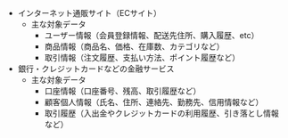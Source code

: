 - インターネット通販サイト（ECサイト）
  - 主な対象データ
    - ユーザー情報（会員登録情報、配送先住所、購入履歴、etc）
    - 商品情報（商品名、価格、在庫数、カテゴリなど）
    - 取引情報（注文履歴、支払い方法、ポイント履歴など）
- 銀行・クレジットカードなどの金融サービス
  - 主な対象データ
    - 口座情報（口座番号、残高、取引履歴など）
    - 顧客個人情報（氏名、住所、連絡先、勤務先、信用情報など）
    - 取引履歴（入出金やクレジットカードの利用履歴、引き落とし情報など）
